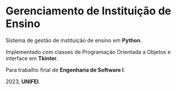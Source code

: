 # Gerenciamento de Instituição de Ensino

Sistema de gestão de instituição de ensino em **Python**.

Implementado com classes de Programação Orientada a Objetos e interface em **Tkinter**.

Para trabalho final de **Engenharia de Software I**.

2023, **UNIFEI**.
